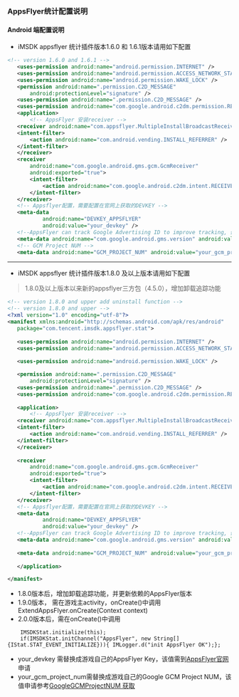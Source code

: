 ### AppsFlyer统计配置说明

 #### Android 端配置说明
 * iMSDK appsflyer 统计插件版本1.6.0 和 1.6.1版本请用如下配置
 ``` xml 
 <!-- version 1.6.0 and 1.6.1 -->
    <uses-permission android:name="android.permission.INTERNET" />
	<uses-permission android:name="android.permission.ACCESS_NETWORK_STATE" />	
	<uses-permission android:name="android.permission.WAKE_LOCK" />
    <permission android:name=".permission.C2D_MESSAGE"
        android:protectionLevel="signature" />
    <uses-permission android:name=".permission.C2D_MESSAGE" />
	<uses-permission android:name="com.google.android.c2dm.permission.RECEIVE" />	
	<application>
		<!-- AppsFlyer 安装receiver -->
	<receiver android:name="com.appsflyer.MultipleInstallBroadcastReceiver" android:exported="true">
	<intent-filter>
        <action android:name="com.android.vending.INSTALL_REFERRER" />
    </intent-filter>
	</receiver>	
	<receiver
		android:name="com.google.android.gms.gcm.GcmReceiver"
		android:exported="true">
		<intent-filter>
			<action android:name="com.google.android.c2dm.intent.RECEIVE" />
		</intent-filter>
	</receiver>
	<!-- Appsflyer配置，需要配置在官网上获取的DEVKEY --> 
	<meta-data
            android:name="DEVKEY_APPSFLYER"
            android:value="your_devkey" />
	<!--AppsFlyer can track Google Advertising ID to improve tracking, 假如项目需要，需要添加以下配置，详细参考Android AppsFlyer说明文档3.4节 -->
	<meta-data android:name="com.google.android.gms.version" android:value="@integer/google_play_services_version" />
    <!-- GCM Project NUM -->			
	<meta-data android:name="GCM_PROJECT_NUM" android:value="your_gcm_project_num"/>
 ```
 
 -----------------

* iMSDK appsflyer 统计插件版本1.8.0 及以上版本请用如下配置
> 1.8.0及以上版本以来新的appsflyer三方包（4.5.0），增加卸载追踪功能


 ``` xml 
 <!-- version 1.8.0 and upper add uninstall function -->
 <!-- version 1.8.0 and upper -->
 <?xml version="1.0" encoding="utf-8"?>
<manifest xmlns:android="http://schemas.android.com/apk/res/android"
	package="com.tencent.imsdk.appsflyer.stat">
	
	<uses-permission android:name="android.permission.INTERNET" />
	<uses-permission android:name="android.permission.ACCESS_NETWORK_STATE" />
	
	<uses-permission android:name="android.permission.WAKE_LOCK" />

    <permission android:name=".permission.C2D_MESSAGE"
        android:protectionLevel="signature" />
    <uses-permission android:name=".permission.C2D_MESSAGE" />
	<uses-permission android:name="com.google.android.c2dm.permission.RECEIVE" />
	
	<application>
		<!-- AppsFlyer 安装receiver -->
	<receiver android:name="com.appsflyer.MultipleInstallBroadcastReceiver" android:exported="true">
	<intent-filter>
        <action android:name="com.android.vending.INSTALL_REFERRER" />
    </intent-filter>
	</receiver>
	
	<receiver
		android:name="com.google.android.gms.gcm.GcmReceiver"
		android:exported="true">
		<intent-filter>
			<action android:name="com.google.android.c2dm.intent.RECEIVE" />
		</intent-filter>
	</receiver>
	<!-- Appsflyer配置，需要配置在官网上获取的DEVKEY --> 
	<meta-data
            android:name="DEVKEY_APPSFLYER"
            android:value="your_devkey" />
	<!--AppsFlyer can track Google Advertising ID to improve tracking, 假如项目需要，需要添加以下配置，详细参考Android AppsFlyer说明文档3.4节 -->
	<meta-data android:name="com.google.android.gms.version" android:value="@integer/google_play_services_version" />
			
	<meta-data android:name="GCM_PROJECT_NUM" android:value="your_gcm_project_num"/>
	
	</application>

</manifest>

```
* 1.8.0版本后，增加卸载追踪功能，并更新依赖的AppsFlyer版本
* 1.9.0版本， 需在游戏主activity，onCreate()中调用ExtendAppsFlyer.onCreate(Context context)
* 2.0.0版本后，需在onCreate()中调用
```code
    IMSDKStat.initialize(this);    
    if(IMSDKStat.initChannel("AppsFlyer", new String[]    {IStat.STAT_EVENT_INITIALIZE})){ IMLogger.d("init AppsFlyer OK");};
```
* your_devkey 需替换成游戏自己的AppsFlyer Key，该值需到[AppsFlyer官网](https://www.appsflyer.com/)申请
* your_gcm_project_num需替换成游戏自己的Google GCM Project NUM，该值申请参考[GoogleGCMProjectNUM 获取](https://support.appsflyer.com/hc/en-us/articles/208004986)

 
 